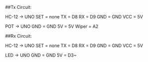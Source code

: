 ##Tx Circuit:

 HC-12 → UNO
    SET = none
    TX = D8
    RX = D9
    GND = GND
    VCC = 5V
    
 POT → UNO
    GND = GND
    5V = 5V
    Wiper = A2
    
##Rx Circuit:

 HC-12 → UNO
    SET = none
    TX = D8
    RX = D9
    GND = GND
    VCC = 5V
    
 LED → UNO
    GND = GND
    5V = D3~
  
